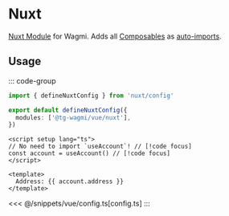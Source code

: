 # Nuxt

[Nuxt Module](https://nuxt.com/docs/guide/concepts/modules) for Wagmi. Adds all [Composables](/vue/api/composables) as [auto-imports](https://nuxt.com/docs/guide/concepts/auto-imports).

## Usage

::: code-group
```ts twoslash [nuxt.config.ts]
import { defineNuxtConfig } from 'nuxt/config'

export default defineNuxtConfig({
  modules: ['@tg-wagmi/vue/nuxt'],
})
```
```vue [index.vue]
<script setup lang="ts">
// No need to import `useAccount`! // [!code focus]
const account = useAccount() // [!code focus]
</script>

<template>
  Address: {{ account.address }}
</template>
```
<<< @/snippets/vue/config.ts[config.ts]
:::

